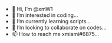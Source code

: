 - 👋 Hi, I’m @xmW1
- 👀 I’m interested in coding...
- 🌱 I’m currently learning scripts...
- 💞️ I’m looking to collaborate on codes...
- 📫 How to reach me xmiami#6875...

<!---
xmW1/xmW1 is a ✨ special ✨ repository because its `README.md` (this file) appears on your GitHub profile.
You can click the Preview link to take a look at your changes.
--->
